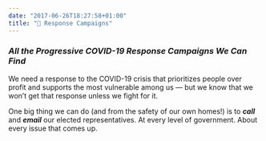```yaml
---
date: "2017-06-26T18:27:58+01:00"
title: "💪 Response Campaigns"
---
```


### _All the Progressive COVID-19 Response Campaigns We Can Find_

We need a response to the COVID-19 crisis that prioritizes people over profit and supports the most vulnerable among us — but we know that we won’t get that response unless we fight for it. 

One big thing we can do (and from the safety of our own homes!) is to **_call_** and **_email_** our elected representatives. At every level of government. About every issue that comes up.